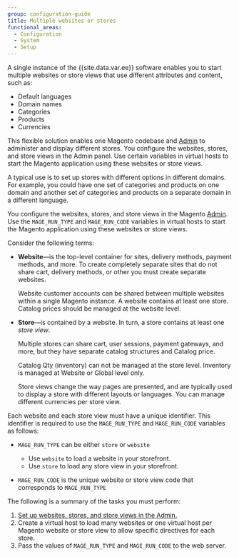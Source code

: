 ```yaml
---
group: configuration-guide
title: Multiple websites or stores
functional_areas:
  - Configuration
  - System
  - Setup
---
```


A single instance of the {{site.data.var.ee}} software enables you to start multiple websites or store views that use different attributes and content, such as:

-  Default languages
-  Domain names
-  Categories
-  Products
-  Currencies

This flexible solution enables one Magento codebase and [Admin](https://glossary.magento.com/magento-admin) to administer and display different stores. You configure the websites, stores, and store views in the Admin panel. Use certain variables in virtual hosts to start the Magento application using these websites or store views.

A typical use is to set up stores with different options in different domains. For example, you could have one set of categories and products on one domain and another set of categories and products on a separate domain in a different language.

You configure the websites, stores, and store views in the Magento [Admin](https://glossary.magento.com/admin). Use the `MAGE_RUN_TYPE` and `MAGE_RUN_CODE` variables in virtual hosts to start the Magento application using these websites or store views.

Consider the following terms:

-  **Website**—is the top-level container for sites, delivery methods, payment methods, and more. To create completely separate sites that do not share cart, delivery methods, or other you must create separate websites.

   Website customer accounts can be shared between multiple websites within a single Magento instance. A website contains at least one store. Catalog prices should be managed at the website level.

-  **Store**—is contained by a website. In turn, a store contains at least one *store view*.

   Multiple stores can share cart, user sessions, payment gateways, and more, but they have separate catalog structures and Catalog price.

   Catalog Qty (inventory) can not be managed at the store level. Inventory is managed at Website or Global level only.

   Store views change the way pages are presented, and are typically used to display a store with different layouts or languages. You can manage different currencies per store view.

Each website and each store view must have a unique identifier. This identifier is required to use the `MAGE_RUN_TYPE` and `MAGE_RUN_CODE` variables as follows:

-  `MAGE_RUN_TYPE` can be either `store` or `website`

   -  Use `website` to load a website in your storefront.
   -  Use `store` to load any store view in your storefront.

-  `MAGE_RUN_CODE` is the unique website or store view code that corresponds to `MAGE_RUN_TYPE`

The following is a summary of the tasks you must perform:

1. [Set up websites, stores, and store views in the Admin.]({{page.baseurl}}/config-guide/multi-site/ms_websites.html)
1. Create a virtual host to load many websites or one virtual host per Magento website or store view to allow specific directives for each store.
1. Pass the values of `MAGE_RUN_TYPE` and `MAGE_RUN_CODE` to the web server.
